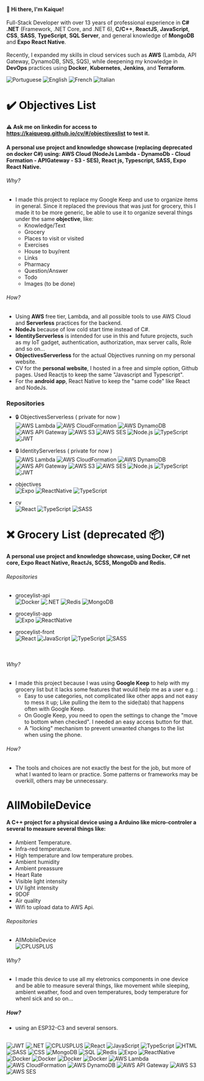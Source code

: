 #### 👋 Hi there, I'm Kaique!

Full-Stack Developer with over 13 years of professional experience in **C# .NET** (Framework, .NET Core, and
.NET 6), **C/C++**, **ReactJS**, **JavaScript**, **CSS**, **SASS**, **TypeScript**, **SQL Server**, and general knowledge of **MongoDB**
and **Expo React Native**.
<br />
<br />
Recently, I expanded my skills in cloud services such as **AWS** (Lambda, API Gateway, DynamoDB, SNS, SQS),
while deepening my knowledge in **DevOps** practices using **Docker**, **Kubernetes**, **Jenkins**, and **Terraform**.
<br />

![Portuguese](https://img.shields.io/badge/Portuguese-Native-lightgreen?style=flat-square&logo=amazonaws&logoColor=white)
![English](https://img.shields.io/badge/English-Fluent-lightgreen?style=flat-square&logo=amazonaws&logoColor=white)
![French](https://img.shields.io/badge/French-Medium-yellow?style=flat-square&logo=amazonaws&logoColor=white)
![Italian](https://img.shields.io/badge/Italian-Begginer-red?style=flat-square&logo=amazonaws&logoColor=white)

# ✔️ Objectives List
#### ⚠ Ask me on linkedin for access to https://kaiqueqg.github.io/cv/#/objectiveslist to test it.
#### A personal use project and knowledge showcase (replacing deprecated on docker C#) using: AWS Cloud (NodeJs Lambda - DynamoDb - Cloud Formation - APIGateway - S3 - SES), React js, Typescript, SASS, Expo React Native.

###### Why?

- I made this project to replace my Google Keep and use to organize items in general. Since it replaced the previous that was just for grocery, this I made it to be more generic, be able to use it to organize several things under the same **objective**, like:
  - Knowledge/Text
  - Grocery 
  - Places to visit or visited
  - Exercises
  - House to buy/rent
  - Links
  - Pharmacy
  - Question/Answer
  - Todo
  - Images (to be done)

###### How?

- Using **AWS** free tier, Lambda, and all possible tools to use AWS Cloud and **Serverless** practices for the backend. 
- **NodeJs** because of low cold start time instead of C#.
- **IdentityServerless** is intended for use in this and future projects, such as my IoT gadget, authentication, authorization, max server calls, Role and so on...
- **ObjectivesServerless** for the actual Objectives running on my personal website.
- CV for the **personal website**, I hosted in a free and simple option, Github pages. Used Reactjs to keep the same "Javascript and Typescript". 
- For the **android app**, React Native to keep the "same code" like React and NodeJs. 

### Repositories

- 🔒 ObjectivesServerless ( private for now )<br />
![AWS Lambda](https://img.shields.io/badge/AWS-Lambda-FF9900?style=flat-square&logo=amazonaws&logoColor=white)
![AWS CloudFormation](https://img.shields.io/badge/AWS-CloudFormation-FF9900?style=flat-square&logo=amazonaws&logoColor=white)
![AWS DynamoDB](https://img.shields.io/badge/AWS-DynamoDB-FF9900?style=flat-square&logo=amazonaws&logoColor=white)
![AWS API Gateway](https://img.shields.io/badge/AWS-API_Gateway-FF9900?style=flat-square&logo=amazonaws&logoColor=white)
![AWS S3](https://img.shields.io/badge/AWS-S3-FF9900?style=flat-square&logo=amazonaws&logoColor=white)
![AWS SES](https://img.shields.io/badge/AWS-SES-FF9900?style=flat-square&logo=amazonaws&logoColor=white)
![Node.js](https://img.shields.io/badge/Node.js-339933?logo=nodedotjs&logoColor=white&style=flat-square)
![TypeScript](https://img.shields.io/badge/TypeScript-3178C6?logo=typescript&logoColor=white&style=flat-square)
![JWT](https://img.shields.io/badge/JWT-000000?style=flat-square&logo=jsonwebtokens&logoColor=white)

- 🔒 IdentityServerless ( private for now )<br />
![AWS Lambda](https://img.shields.io/badge/AWS-Lambda-FF9900?style=flat-square&logo=amazonaws&logoColor=white)
![AWS CloudFormation](https://img.shields.io/badge/AWS-CloudFormation-FF9900?style=flat-square&logo=amazonaws&logoColor=white)
![AWS DynamoDB](https://img.shields.io/badge/AWS-DynamoDB-FF9900?style=flat-square&logo=amazonaws&logoColor=white)
![AWS API Gateway](https://img.shields.io/badge/AWS-API_Gateway-FF9900?style=flat-square&logo=amazonaws&logoColor=white)
![AWS S3](https://img.shields.io/badge/AWS-S3-FF9900?style=flat-square&logo=amazonaws&logoColor=white)
![AWS SES](https://img.shields.io/badge/AWS-SES-FF9900?style=flat-square&logo=amazonaws&logoColor=white)
![Node.js](https://img.shields.io/badge/Node.js-339933?logo=nodedotjs&logoColor=white&style=flat-square)
![TypeScript](https://img.shields.io/badge/TypeScript-3178C6?logo=typescript&logoColor=white&style=flat-square)
![JWT](https://img.shields.io/badge/JWT-000000?style=flat-square&logo=jsonwebtokens&logoColor=white)

- objectives <br />
![Expo](https://img.shields.io/badge/Expo-000000?logo=expo&logoColor=white&style=flat-square)
![ReactNative](https://img.shields.io/badge/React_Native-20232A?logo=react&logoColor=61DAFB&style=flat-square)
![TypeScript](https://img.shields.io/badge/TypeScript-3178C6?logo=typescript&logoColor=white&style=flat-square)
- cv <br />
![React](https://img.shields.io/badge/React_Js-20232A?logo=react&logoColor=61DAFB&style=flat-square)
![TypeScript](https://img.shields.io/badge/TypeScript-3178C6?logo=typescript&logoColor=white&style=flat-square)
![SASS](https://img.shields.io/badge/SASS-CC6699?logo=sass&logoColor=white&style=flat-square)


# ❌ Grocery List (deprecated 📦)
#### A personal use project and knowledge showcase, using Docker, C# net core, Expo React Native, ReactJs, SCSS, MongoDb and Redis.

###### Repositories

- groceylist-api <br />
![Docker](https://img.shields.io/badge/Docker-2496ED?logo=docker&logoColor=white&style=flat-square)
![.NET](https://img.shields.io/badge/.NET-512BD4?logo=dotnet&logoColor=white&style=flat-square)
![Redis](https://img.shields.io/badge/Redis-DC382D?logo=redis&logoColor=white&style=flat-square)
![MongoDB](https://img.shields.io/badge/MongoDB-47A248?logo=mongodb&logoColor=white&style=flat-square)

- groceylist-app <br />
![Expo](https://img.shields.io/badge/Expo-000000?logo=expo&logoColor=white&style=flat-square)
![ReactNative](https://img.shields.io/badge/React_Native-20232A?logo=react&logoColor=61DAFB&style=flat-square)

- groceylist-front <br />
![React](https://img.shields.io/badge/React_Js-20232A?logo=react&logoColor=61DAFB&style=flat-square)
![JavaScript](https://img.shields.io/badge/JavaScript-F7DF1E?logo=javascript&logoColor=black&style=flat-square)
![TypeScript](https://img.shields.io/badge/TypeScript-3178C6?logo=typescript&logoColor=white&style=flat-square)
![SASS](https://img.shields.io/badge/SASS-CC6699?logo=sass&logoColor=white&style=flat-square)
<br />

###### Why?

- I made this project because I was using **Google Keep** to help with my grocery list but it lacks some features that would help me as a user e.g. :
  - Easy to use categories, not complicated like other apps and not easy to mess it up; Like pulling the item to the side(tab) that happens often with Google Keep.
  - On Google Keep, you need to open the settings to change the "move to bottom when checked". I needed an easy access button for that.
  - A "locking" mechanism to prevent unwanted changes to the list when using the phone.

###### How?

- The tools and choices are not exactly the best for the job, but more of what I wanted to learn or practice. Some patterns or frameworks may be overkill, others may be unnecessary.

# AllMobileDevice

#### A C++ project for a physical device using a Arduino like micro-controler a several to measure several things like:

- Ambient Temperature.
- Infra-red temperature.
- High temperature and low temperature probes.
- Ambient humidity
- Ambient preassure
- Heart Rate
- Visible light intensity
- UV light intensity
- 9DOF
- Air quality
- Wifi to upload data to AWS Api.

###### Repositories
- AllMobileDevice <br />
![CPLUSPLUS](https://img.shields.io/badge/C++-512BD4?logo=cplusplus&logoColor=white&style=flat-square)

###### Why?
- I made this device to use all my eletronics components in one device and be able to measure several things, like movement while sleeping, ambient weather, food and oven temperatures, body temperature for whenI sick and so on...

##### How?
- using an ESP32-C3 and several sensors.

##

![JWT](https://img.shields.io/badge/JWT-000000?style=flat-square&logo=jsonwebtokens&logoColor=white)
![.NET](https://img.shields.io/badge/.NET-512BD4?logo=dotnet&logoColor=white&style=flat-square)
![CPLUSPLUS](https://img.shields.io/badge/C++-512BD4?logo=cplusplus&logoColor=white&style=flat-square)
![React](https://img.shields.io/badge/React_Js-20232A?logo=react&logoColor=61DAFB&style=flat-square)
![JavaScript](https://img.shields.io/badge/JavaScript-F7DF1E?logo=javascript&logoColor=black&style=flat-square)
![TypeScript](https://img.shields.io/badge/TypeScript-3178C6?logo=typescript&logoColor=white&style=flat-square)
![HTML](https://img.shields.io/badge/HTML5-E34F26?logo=html5&logoColor=white&style=flat-square)
![SASS](https://img.shields.io/badge/SASS-CC6699?logo=sass&logoColor=white&style=flat-square)
![CSS](https://img.shields.io/badge/CSS-1572B6?logo=css3&logoColor=white&style=flat-square)
![MongoDB](https://img.shields.io/badge/MongoDB-47A248?logo=mongodb&logoColor=white&style=flat-square)
![SQL](https://img.shields.io/badge/SQL_Server-blue?logo=mssqlserver&logoColor=white&style=flat-square)
![Redis](https://img.shields.io/badge/Redis-DC382D?logo=redis&logoColor=white&style=flat-square)
![Expo](https://img.shields.io/badge/Expo-000000?logo=expo&logoColor=white&style=flat-square)
![ReactNative](https://img.shields.io/badge/React_Native-20232A?logo=react&logoColor=61DAFB&style=flat-square)
![Docker](https://img.shields.io/badge/Docker-2496ED?logo=docker&logoColor=white&style=flat-square)
![Docker](https://img.shields.io/badge/kubernetes-2496ED?logo=kubernetes&logoColor=white&style=flat-square)
![Docker](https://img.shields.io/badge/jenkins-red?logo=jenkins&logoColor=white&style=flat-square)
![Docker](https://img.shields.io/badge/terraform-purple?logo=terraform&logoColor=white&style=flat-square)
![AWS Lambda](https://img.shields.io/badge/AWS-Lambda-FF9900?style=flat-square&logo=amazonaws&logoColor=white)
![AWS CloudFormation](https://img.shields.io/badge/AWS-CloudFormation-FF9900?style=flat-square&logo=amazonaws&logoColor=white)
![AWS DynamoDB](https://img.shields.io/badge/AWS-DynamoDB-FF9900?style=flat-square&logo=amazonaws&logoColor=white)
![AWS API Gateway](https://img.shields.io/badge/AWS-API_Gateway-FF9900?style=flat-square&logo=amazonaws&logoColor=white)
![AWS S3](https://img.shields.io/badge/AWS-S3-FF9900?style=flat-square&logo=amazonaws&logoColor=white)
![AWS SES](https://img.shields.io/badge/AWS-SES-FF9900?style=flat-square&logo=amazonaws&logoColor=white)
